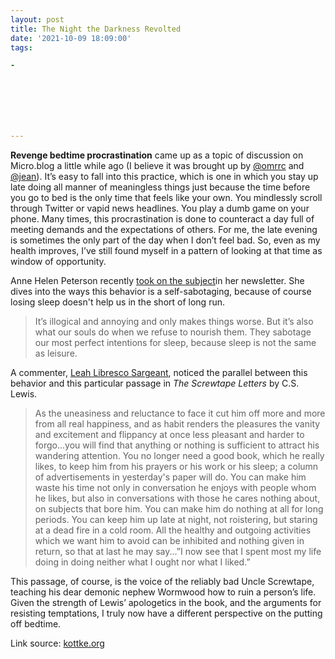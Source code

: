 ```yaml
---
layout: post
title: The Night the Darkness Revolted
date: '2021-10-09 18:09:00'
tags:

- 







---
```


 **Revenge bedtime procrastination** came up as a topic of discussion on Micro.blog a little while ago (I believe it was brought up by [@omrrc](https://micro.blog/Omrrc) and [@jean](https://micro.blog/jean)). It’s easy to fall into this practice, which is one in which you stay up late doing all manner of meaningless things just because the time before you go to bed is the only time that feels like your own. You mindlessly scroll through Twitter or vapid news headlines. You play a dumb game on your phone. Many times, this procrastination is done to counteract a day full of meeting demands and the expectations of others. For me, the late evening is sometimes the only part of the day when I don’t feel bad. So, even as my health improves, I’ve still found myself in a pattern of looking at that time as window of opportunity.

Anne Helen Peterson recently [took on the subject](https://annehelen.substack.com/p/revenge-bedtime-procrastination)in her newsletter. She dives into the ways this behavior is a self-sabotaging, because of course losing sleep doesn't help us in the short of long run.

> It’s illogical and annoying and only makes things worse. But it’s also what our souls do when we refuse to nourish them. They sabotage our most perfect intentions for sleep, because sleep is not the same as leisure.

A commenter, [Leah Libresco Sargeant](https://substack.com/profile/13560677-leah-libresco-sargeant), noticed the parallel between this behavior and this particular passage in _The Screwtape Letters_ by C.S. Lewis.

> As the uneasiness and reluctance to face it cut him off more and more from all real happiness, and as habit renders the pleasures the vanity and excitement and flippancy at once less pleasant and harder to forgo...you will find that anything or nothing is sufficient to attract his wandering attention. You no longer need a good book, which he really likes, to keep him from his prayers or his work or his sleep; a column of advertisements in yesterday's paper will do. You can make him waste his time not only in conversation he enjoys with people whom he likes, but also in conversations with those he cares nothing about, on subjects that bore him. You can make him do nothing at all for long periods. You can keep him up late at night, not roistering, but staring at a dead fire in a cold room. All the healthy and outgoing activities which we want him to avoid can be inhibited and nothing given in return, so that at last he may say...”I now see that I spent most my life doing in doing neither what I ought nor what I liked.”

This passage, of course, is the voice of the reliably bad Uncle Screwtape, teaching his dear demonic nephew Wormwood how to ruin a person’s life. Given the strength of Lewis’ apologetics in the book, and the arguments for resisting temptations, I truly now have a different perspective on the putting off bedtime.

Link source: [kottke.org](https://kottke.org/21/10/revenge-bedtime-procrastination)

